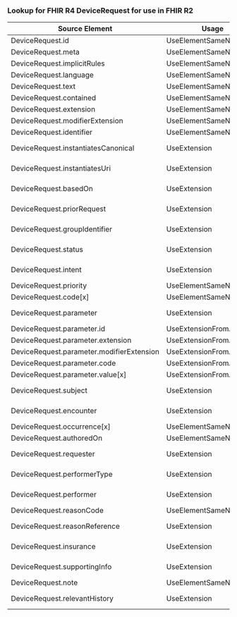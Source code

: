 ### Lookup for FHIR R4 DeviceRequest for use in FHIR R2

| Source Element | Usage | Target |
| -------------- | ----- | ------ |
| DeviceRequest.id | UseElementSameName | DeviceUseRequest.id |
| DeviceRequest.meta | UseElementSameName | DeviceUseRequest.meta |
| DeviceRequest.implicitRules | UseElementSameName | DeviceUseRequest.implicitRules |
| DeviceRequest.language | UseElementSameName | DeviceUseRequest.language |
| DeviceRequest.text | UseElementSameName | DeviceUseRequest.text |
| DeviceRequest.contained | UseElementSameName | DeviceUseRequest.contained |
| DeviceRequest.extension | UseElementSameName | DeviceUseRequest.extension |
| DeviceRequest.modifierExtension | UseElementSameName | DeviceUseRequest.modifierExtension |
| DeviceRequest.identifier | UseElementSameName | DeviceUseRequest.identifier |
| DeviceRequest.instantiatesCanonical | UseExtension | http://hl7.org/fhir/4.0/StructureDefinition/extension-DeviceRequest.instantiatesCanonical |
| DeviceRequest.instantiatesUri | UseExtension | http://hl7.org/fhir/4.0/StructureDefinition/extension-DeviceRequest.instantiatesUri |
| DeviceRequest.basedOn | UseExtension | http://hl7.org/fhir/4.0/StructureDefinition/extension-DeviceRequest.basedOn |
| DeviceRequest.priorRequest | UseExtension | http://hl7.org/fhir/4.0/StructureDefinition/extension-DeviceRequest.priorRequest |
| DeviceRequest.groupIdentifier | UseExtension | http://hl7.org/fhir/4.0/StructureDefinition/extension-DeviceRequest.groupIdentifier |
| DeviceRequest.status | UseExtension | http://hl7.org/fhir/4.0/StructureDefinition/extension-DeviceRequest.status |
| DeviceRequest.intent | UseExtension | http://hl7.org/fhir/4.0/StructureDefinition/extension-DeviceRequest.intent |
| DeviceRequest.priority | UseElementSameName | DeviceUseRequest.priority |
| DeviceRequest.code[x] | UseElementSameName | DeviceUseRequest.device |
| DeviceRequest.parameter | UseExtension | http://hl7.org/fhir/4.0/StructureDefinition/extension-DeviceRequest.parameter |
| DeviceRequest.parameter.id | UseExtensionFromAncestor | - |
| DeviceRequest.parameter.extension | UseExtensionFromAncestor | - |
| DeviceRequest.parameter.modifierExtension | UseExtensionFromAncestor | - |
| DeviceRequest.parameter.code | UseExtensionFromAncestor | - |
| DeviceRequest.parameter.value[x] | UseExtensionFromAncestor | - |
| DeviceRequest.subject | UseExtension | http://hl7.org/fhir/4.0/StructureDefinition/extension-DeviceRequest.subject |
| DeviceRequest.encounter | UseExtension | http://hl7.org/fhir/4.0/StructureDefinition/extension-DeviceRequest.encounter |
| DeviceRequest.occurrence[x] | UseElementSameName | DeviceUseRequest.orderedOn |
| DeviceRequest.authoredOn | UseElementSameName | DeviceUseRequest.recordedOn |
| DeviceRequest.requester | UseExtension | http://hl7.org/fhir/4.0/StructureDefinition/extension-DeviceRequest.requester |
| DeviceRequest.performerType | UseExtension | http://hl7.org/fhir/4.0/StructureDefinition/extension-DeviceRequest.performerType |
| DeviceRequest.performer | UseExtension | http://hl7.org/fhir/4.0/StructureDefinition/extension-DeviceRequest.performer |
| DeviceRequest.reasonCode | UseElementSameName | DeviceUseRequest.indication |
| DeviceRequest.reasonReference | UseExtension | http://hl7.org/fhir/4.0/StructureDefinition/extension-DeviceRequest.reasonReference |
| DeviceRequest.insurance | UseExtension | http://hl7.org/fhir/4.0/StructureDefinition/extension-DeviceRequest.insurance |
| DeviceRequest.supportingInfo | UseExtension | http://hl7.org/fhir/4.0/StructureDefinition/extension-DeviceRequest.supportingInfo |
| DeviceRequest.note | UseElementSameName | DeviceUseRequest.notes |
| DeviceRequest.relevantHistory | UseExtension | http://hl7.org/fhir/4.0/StructureDefinition/extension-DeviceRequest.relevantHistory |
